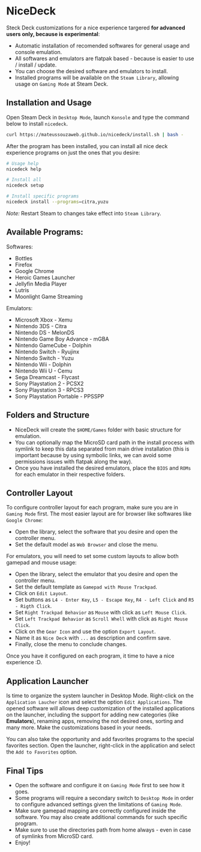 # NiceDeck

Steck Deck customizations for a nice experience targered **for advanced users only, because is experimental**:

- Automatic installation of recomended softwares for general usage and console emulation.
- All softwares and emulators are flatpak based - because is easier to use / install / update. 
- You can choose the desired software and emulators to install. 
- Installed programs will be available on the ``Steam Library``, allowing usage on ``Gaming Mode`` at Steam Deck.

## Installation and Usage

Open Steam Deck in ``Desktop Mode``, launch ``Konsole`` and type the command below to install ``nicedeck``.

```bash
curl https://mateussouzaweb.github.io/nicedeck/install.sh | bash -
```

After the program has been installed, you can install all nice deck experience programs on just the ones that you desire:

```bash
# Usage help
nicedeck help

# Install all
nicedeck setup

# Install specific programs
nicedeck install --programs=citra,yuzu
```

*Note:* Restart Steam to changes take effect into ``Steam Library``.

## Available Programs:

Softwares:

- Bottles
- Firefox
- Google Chrome
- Heroic Games Launcher
- Jellyfin Media Player
- Lutris
- Moonlight Game Streaming

Emulators:

- Microsoft Xbox - Xemu
- Nintendo 3DS - Citra
- Nintendo DS - MelonDS
- Nintendo Game Boy Advance - mGBA
- Nintendo GameCube - Dolphin
- Nintendo Switch - Ryujinx
- Nintendo Switch - Yuzu
- Nintendo Wii - Dolphin
- Nintendo Wii U - Cemu
- Sega Dreamcast - Flycast
- Sony Playstation 2 - PCSX2
- Sony Playstation 3 - RPCS3
- Sony Playstation Portable - PPSSPP

## Folders and Structure

- NiceDeck will create the ``$HOME/Games`` folder with basic structure for emulation.
- You can optionally map the MicroSD card path in the install process with symlink to keep this data separated from main drive installation (this is important because by using symbolic links, we can avoid some permissions issues with flatpak along the way).
- Once you have installed the desired emulators, place the ``BIOS`` and ``ROMs`` for each emulator in their respective folders.

## Controller Layout

To configure controller layout for each program, make sure you are in ``Gaming Mode`` first.
The most easier layout are for browser like softwares like ``Google Chrome``:

- Open the library, select the software that you desire and open the controller menu. 
- Set the default model as ``Web Browser`` and close the menu.

For emulators, you will need to set some custom layouts to allow both gamepad and mouse usage:

- Open the library, select the emulator that you desire and open the controller menu.
- Set the default template as ``Gamepad with Mouse Trackpad``.
- Click on ``Edit Layout``.
- Set buttons as ``L4 - Enter Key``, ``L5 - Escape Key``, ``R4 - Left Click`` and ``R5 - Rigth Click``.
- Set ``Right Trackpad Behavior`` as ``Mouse`` with click as ``Left Mouse Click``.
- Set ``Left Trackpad Behavior`` as ``Scroll Whell`` with click as ``Right Mouse Click``.
- Click on the ``Gear Icon`` and use the option ``Export Layout``.
- Name it as ``Nice Deck`` with ``...`` as description and confirm save.
- Finally, close the menu to conclude changes.

Once you have it configured on each program, it time to have a nice experience :D.

## Application Launcher

Is time to organize the system launcher in Desktop Mode. Right-click on the ``Application Laucher`` icon and select the option ``Edit Applications``. The opened software will allows deep customization of the installed applications on the launcher, including the support for adding new categories (like **Emulators**), renaming apps, removing the not desired ones, sorting and many more. Make the customizations based in your needs.

You can also take the opportunity and add favorites programs to the special favorites section. Open the launcher, right-click in the application and select the ``Add to Favorites`` option.

## Final Tips

- Open the software and configure it on ``Gaming Mode`` first to see how it goes.
- Some programs will require a secondary switch to ``Desktop Mode`` in order to configure advanced settings given the limitations of ``Gaming Mode``.
- Make sure gamepad mapping are correctly configured inside the software. You may also create additional commands for such specific program.
- Make sure to use the directories path from home always - even in case of symlinks from MicroSD card.
- Enjoy!